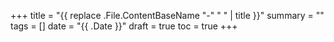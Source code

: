 +++
title = "{{ replace .File.ContentBaseName "-" " " | title }}"
summary = ""
tags = []
date = "{{ .Date }}"
draft = true
toc = true
+++
